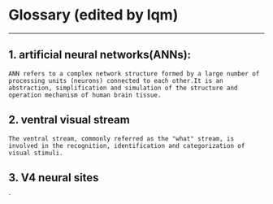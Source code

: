 # Glossary (edited by lqm)
--------------------
## 1. artificial neural networks(ANNs):
`
  ANN refers to a complex network structure formed by a large number of processing units (neurons) connected to each other.It is an abstraction, simplification and simulation of the structure and operation mechanism of human brain tissue.
`

## 2. ventral visual stream
`
  The ventral stream, commonly referred as the "what" stream, is involved in the recognition, identification and categorization of visual stimuli.
`  

## 3. V4 neural sites
`
  
